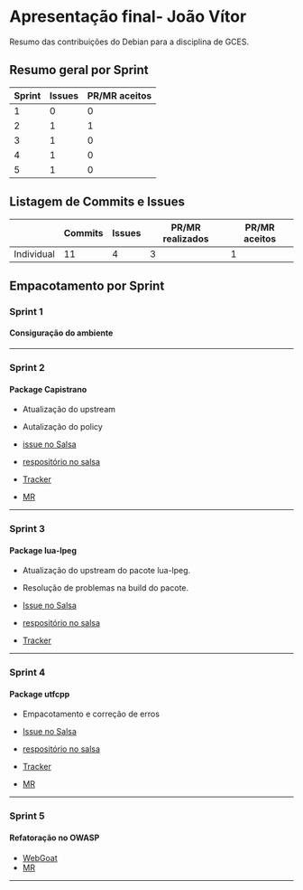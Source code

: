 # Apresentação final- João Vítor
Resumo das contribuições do Debian para a disciplina de GCES.

## **Resumo geral por Sprint**
|Sprint|Issues|PR/MR aceitos|
|------|------|-------------|
|1     |0     |0            |
|2     |1     |1            |
|3     |1     |0            |
|4     |1     |0            |
|5     |1     |0            |

## **Listagem de Commits e Issues**
|          |Commits|Issues|PR/MR realizados|PR/MR aceitos|
|----------|-------|------|----------------|-------------|
|Individual|11     |4     |3               |1            |


## Empacotamento por Sprint
### Sprint 1
#### Consiguração do ambiente

---

### Sprint 2
#### Package Capistrano
- Atualização do upstream
- Autalização do policy

- [issue no Salsa](https://salsa.debian.org/debian-brasilia-team/docs/-/issues/249) 
- [respositório no salsa](https://salsa.debian.org/ruby-team/capistrano) 
- [Tracker](https://tracker.debian.org/pkg/capistrano)

- [MR](https://salsa.debian.org/ruby-team/capistrano/-/merge_requests/3)

--- 

### Sprint 3
#### Package lua-lpeg
- Atualização do upstream do pacote lua-lpeg.
- Resolução de problemas na build do pacote.

- [Issue no Salsa](https://salsa.debian.org/debian-brasilia-team/docs/-/issues/269)
- [respositório no salsa](https://salsa.debian.org/lua-team/lua-lpeg) 
- [Tracker](https://tracker.debian.org/pkg/lua-lpeg)

--- 

### Sprint 4
#### Package utfcpp
- Empacotamento e correção de erros

- [Issue no Salsa](https://salsa.debian.org/debian-brasilia-team/docs/-/issues/283)
- [respositório no salsa](https://salsa.debian.org/debian/utfcpp) 
- [Tracker](https://tracker.debian.org/pkg/utfcpp)

- [MR](https://salsa.debian.org/debian/utfcpp/-/merge_requests/1)

--- 

### Sprint 5
#### Refatoração no OWASP
- [WebGoat](https://github.com/WebGoat/WebGoat)
- [MR](https://github.com/WebGoat/WebGoat/pull/1887)

--- 
